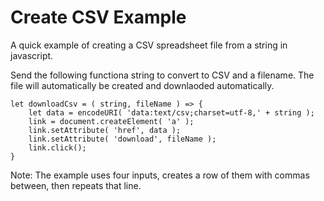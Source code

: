 Create CSV Example
===

A quick example of creating a CSV spreadsheet file from a string in javascript.

Send the following functiona string to convert to CSV and a filename. The file will automatically be created and downlaoded automatically.

```
let downloadCsv = ( string, fileName ) => {  
    let data = encodeURI( 'data:text/csv;charset=utf-8,' + string );
    link = document.createElement( 'a' );
    link.setAttribute( 'href', data );
    link.setAttribute( 'download', fileName );
    link.click();
}
```

Note: The example uses four inputs, creates a row of them with commas between, then repeats that line. 